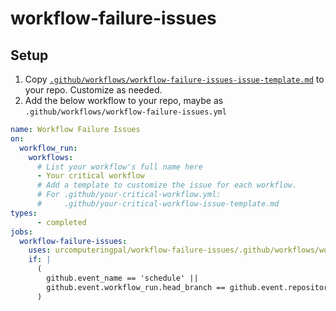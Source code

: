 # workflow-failure-issues

## Setup

1. Copy [`.github/workflows/workflow-failure-issues-issue-template.md`](https://github.com/urcomputeringpal/workflow-failure-issues/blob/main/.github/workflows/workflow-failure-issues-issue-template.md) to your repo. Customize as needed.
1. Add the below workflow to your repo, maybe as `.github/workflows/workflow-failure-issues.yml`

```yaml
name: Workflow Failure Issues
on:
  workflow_run:
    workflows:
      # List your workflow's full name here
      - Your critical workflow
      # Add a template to customize the issue for each workflow.
      # For .github/your-critical-workflow.yml:
      #     .github/your-critical-workflow-issue-template.md
types:
      - completed
jobs:
  workflow-failure-issues:
    uses: urcomputeringpal/workflow-failure-issues/.github/workflows/workflow-failure-issues.yml@v0.0.2
    if: |
      (
        github.event_name == 'schedule' ||
        github.event.workflow_run.head_branch == github.event.repository.default_branch
      )
```
